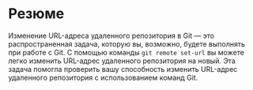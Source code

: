 # Резюме

Изменение URL-адреса удаленного репозитория в Git — это распространенная задача, которую вы, возможно, будете выполнять при работе с Git. С помощью команды `git remote set-url` вы можете легко изменить URL-адрес удаленного репозитория на новый. Эта задача помогла проверить вашу способность изменить URL-адрес удаленного репозитория с использованием команд Git.
